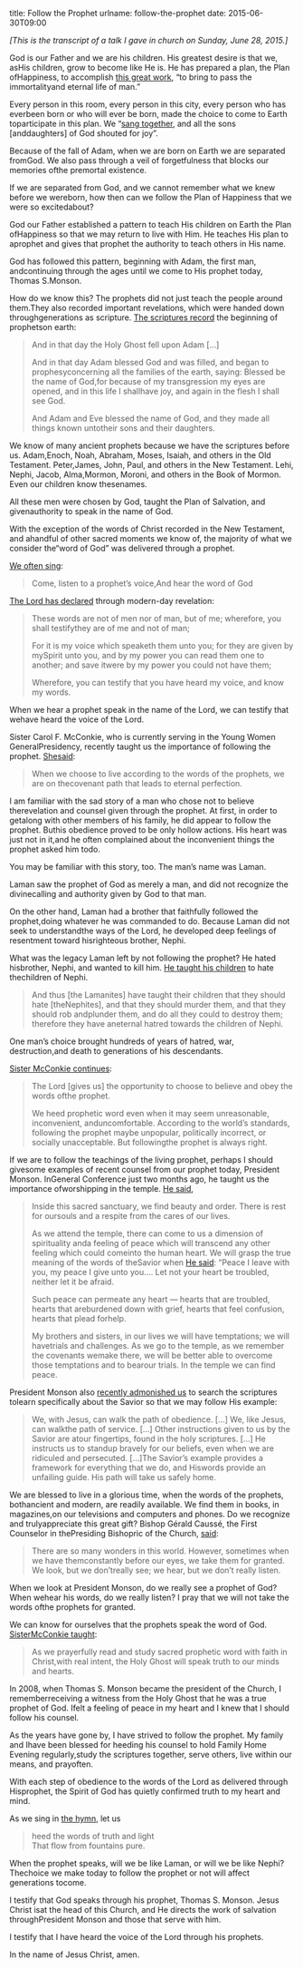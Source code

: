 title: Follow the Prophet
urlname: follow-the-prophet
date: 2015-06-30T09:00

_\[This is the transcript of a talk I gave in church on Sunday, June 28, 2015.\]_

God is our Father and we are his children. His greatest desire is that we, asHis children, grow to become like He is. He has prepared a plan, the Plan ofHappiness, to accomplish [this great work](https://www.lds.org/scriptures/pgp/moses/1.39#38), &ldquo;to bring to pass the immortalityand eternal life of man.&rdquo;

Every person in this room, every person in this city, every person who has everbeen born or who will ever be born, made the choice to come to Earth toparticipate in this plan. We &ldquo;[sang together](https://www.lds.org/scriptures/ot/job/38.7#6), and all the sons \[anddaughters\] of God shouted for joy&rdquo;.

Because of the fall of Adam, when we are born on Earth we are separated fromGod. We also pass through a veil of forgetfulness that blocks our memories ofthe premortal existence.

If we are separated from God, and we cannot remember what we knew before we wereborn, how then can we follow the Plan of Happiness that we were so excitedabout?

God our Father established a pattern to teach His children on Earth the Plan ofHappiness so that we may return to live with Him. He teaches His plan to aprophet and gives that prophet the authority to teach others in His name.

God has followed this pattern, beginning with Adam, the first man, andcontinuing through the ages until we come to His prophet today, Thomas S.Monson.

How do we know this? The prophets did not just teach the people around them.They also recorded important revelations, which were handed down throughgenerations as scripture. [The scriptures record](https://www.lds.org/scriptures/pgp/moses/5.9-10,12#8) the beginning of prophetson earth:

>  
> And in that day the Holy Ghost fell upon Adam \[&hellip;\]
> 
> And in that day Adam blessed God and was filled, and began to prophesyconcerning all the families of the earth, saying: Blessed be the name of God,for because of my transgression my eyes are opened, and in this life I shallhave joy, and again in the flesh I shall see God.
> 
> And Adam and Eve blessed the name of God, and they made all things known untotheir sons and their daughters.
> 

We know of many ancient prophets because we have the scriptures before us. Adam,Enoch, Noah, Abraham, Moses, Isaiah, and others in the Old Testament. Peter,James, John, Paul, and others in the New Testament. Lehi, Nephi, Jacob, Alma,Mormon, Moroni, and others in the Book of Mormon. Even our children know thesenames.

All these men were chosen by God, taught the Plan of Salvation, and givenauthority to speak in the name of God.

With the exception of the words of Christ recorded in the New Testament, and ahandful of other sacred moments we know of, the majority of what we consider the&ldquo;word of God&rdquo; was delivered through a prophet.

[We often sing](https://www.lds.org/music/text/hymns/come-listen-to-a-prophets-voice):

>  
> Come, listen to a prophet&#x02bc;s voice,And hear the word of God
> 

[The Lord has declared](https://www.lds.org/scriptures/dc-testament/dc/18.34-36#33) through modern-day revelation:

>  
> These words are not of men nor of man, but of me; wherefore, you shall testifythey are of me and not of man;
> 
> For it is my voice which speaketh them unto you; for they are given by mySpirit unto you, and by my power you can read them one to another; and save itwere by my power you could not have them;
> 
> Wherefore, you can testify that you have heard my voice, and know my words.
> 

When we hear a prophet speak in the name of the Lord, we can testify that wehave heard the voice of the Lord.

Sister Carol F. McConkie, who is currently serving in the Young Women GeneralPresidency, recently taught us the importance of following the prophet. [Shesaid](https://www.lds.org/general-conference/2014/10/live-according-to-the-words-of-the-prophets):

>  
> When we choose to live according to the words of the prophets, we are on thecovenant path that leads to eternal perfection.
> 

I am familiar with the sad story of a man who chose not to believe therevelation and counsel given through the prophet. At first, in order to getalong with other members of his family, he did appear to follow the prophet. Buthis obedience proved to be only hollow actions. His heart was just not in it,and he often complained about the inconvenient things the prophet asked him todo.

You may be familiar with this story, too. The man&#x02bc;s name was Laman.

Laman saw the prophet of God as merely a man, and did not recognize the divinecalling and authority given by God to that man.

On the other hand, Laman had a brother that faithfully followed the prophet,doing whatever he was commanded to do. Because Laman did not seek to understandthe ways of the Lord, he developed deep feelings of resentment toward hisrighteous brother, Nephi.

What was the legacy Laman left by not following the prophet? He hated hisbrother, Nephi, and wanted to kill him. [He taught his children](https://www.lds.org/scriptures/bofm/mosiah/10.17#16) to hate thechildren of Nephi.

>  
> And thus \[the Lamanites\] have taught their children that they should hate \[theNephites\], and that they should murder them, and that they should rob andplunder them, and do all they could to destroy them; therefore they have aneternal hatred towards the children of Nephi.
> 

One man&#x02bc;s choice brought hundreds of years of hatred, war, destruction,and death to generations of his descendants.

[Sister McConkie continues](https://www.lds.org/general-conference/2014/10/live-according-to-the-words-of-the-prophets):

>  
> The Lord \[gives us\] the opportunity to choose to believe and obey the words ofthe prophet.
> 
> We heed prophetic word even when it may seem unreasonable, inconvenient, anduncomfortable. According to the world&#x02bc;s standards, following the prophet maybe unpopular, politically incorrect, or socially unacceptable. But followingthe prophet is always right.
> 

If we are to follow the teachings of the living prophet, perhaps I should givesome examples of recent counsel from our prophet today, President Monson. InGeneral Conference just two months ago, he taught us the importance ofworshipping in the temple. [He said](https://www.lds.org/general-conference/2015/04/blessings-of-the-temple),

>  
> Inside this sacred sanctuary, we find beauty and order. There is rest for oursouls and a respite from the cares of our lives.
> 
> As we attend the temple, there can come to us a dimension of spirituality anda feeling of peace which will transcend any other feeling which could comeinto the human heart. We will grasp the true meaning of the words of theSavior when [He said](https://www.lds.org/scriptures/nt/john/14.27#26): &ldquo;Peace I leave with you, my peace I give unto you.&hellip; Let not your heart be troubled, neither let it be afraid.
> 
> Such peace can permeate any heart &mdash; hearts that are troubled, hearts that areburdened down with grief, hearts that feel confusion, hearts that plead forhelp.
> 
> My brothers and sisters, in our lives we will have temptations; we will havetrials and challenges. As we go to the temple, as we remember the covenants wemake there, we will be better able to overcome those temptations and to bearour trials. In the temple we can find peace.
> 

President Monson also [recently admonished us](https://www.lds.org/general-conference/2014/10/ponder-the-path-of-thy-feet) to search the scriptures tolearn specifically about the Savior so that we may follow His example:

>  
> We, with Jesus, can walk the path of obedience. \[&hellip;\] We, like Jesus, can walkthe path of service. \[&hellip;\] Other instructions given to us by the Savior are atour fingertips, found in the holy scriptures. \[&hellip;\] He instructs us to standup bravely for our beliefs, even when we are ridiculed and persecuted. \[&hellip;\]The Savior&#x02bc;s example provides a framework for everything that we do, and Hiswords provide an unfailing guide. His path will take us safely home.
> 

We are blessed to live in a glorious time, when the words of the prophets, bothancient and modern, are readily available. We find them in books, in magazines,on our televisions and computers and phones. Do we recognize and trulyappreciate this great gift? Bishop Gérald Caussé, the First Counselor in thePresiding Bishopric of the Church, [said](https://www.lds.org/general-conference/2015/04/is-it-still-wonderful-to-you):

>  
> There are so many wonders in this world. However, sometimes when we have themconstantly before our eyes, we take them for granted. We look, but we don&#x02bc;treally see; we hear, but we don&#x02bc;t really listen.
> 

When we look at President Monson, do we really see a prophet of God? When wehear his words, do we really listen? I pray that we will not take the words ofthe prophets for granted.

We can know for ourselves that the prophets speak the word of God. [SisterMcConkie taught](https://www.lds.org/general-conference/2014/10/live-according-to-the-words-of-the-prophets):

>  
> As we prayerfully read and study sacred prophetic word with faith in Christ,with real intent, the Holy Ghost will speak truth to our minds and hearts.
> 

In 2008, when Thomas S. Monson became the president of the Church, I rememberreceiving a witness from the Holy Ghost that he was a true prophet of God. Ifelt a feeling of peace in my heart and I knew that I should follow his counsel.

As the years have gone by, I have strived to follow the prophet. My family and Ihave been blessed for heeding his counsel to hold Family Home Evening regularly,study the scriptures together, serve others, live within our means, and prayoften.

With each step of obedience to the words of the Lord as delivered through Hisprophet, the Spirit of God has quietly confirmed truth to my heart and mind.

As we sing in [the hymn](https://www.lds.org/music/text/hymns/come-listen-to-a-prophets-voice), let us

>  
> heed the words of truth and light  
> That flow from fountains pure.
> 

When the prophet speaks, will we be like Laman, or will we be like Nephi? Thechoice we make today to follow the prophet or not will affect generations tocome.

I testify that God speaks through his prophet, Thomas S. Monson. Jesus Christ isat the head of this Church, and He directs the work of salvation throughPresident Monson and those that serve with him.

I testify that I have heard the voice of the Lord through his prophets.

In the name of Jesus Christ, amen.
